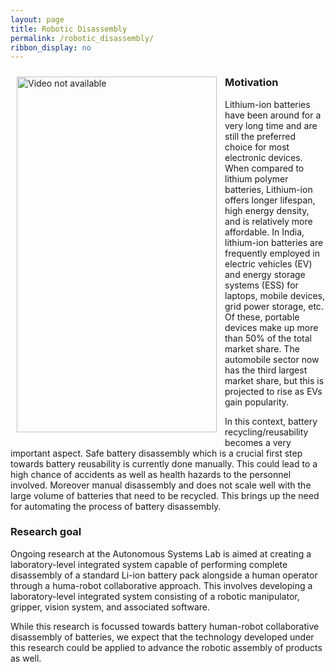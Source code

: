 ```yaml
---
layout: page
title: Robotic Disassembly
permalink: /robotic_disassembly/
ribbon_display: no
---
```


<img align="left" style="padding: 10px" src="/videos/pose_track.gif" alt="Video not available" width="320" height="569">

### Motivation
Lithium-ion batteries have been around for a very long time and are still the preferred choice for most electronic devices. When compared to lithium polymer batteries, Lithium-ion offers longer lifespan, high energy density, and is relatively more affordable. In India, lithium-ion batteries are frequently employed in electric vehicles (EV) and energy storage systems (ESS) for laptops, mobile devices, grid power storage, etc. Of these, portable devices make up more than 50% of the total market share. The automobile sector now has the third largest market share, but this is projected to rise as EVs gain popularity.

In this context, battery recycling/reusability becomes a very important aspect. Safe battery disassembly which is a crucial first step towards battery reusability is currently done manually. This could lead to a high chance of accidents as well as health hazards to the personnel involved. Moreover manual disassembly  and does not scale well with the large volume of batteries that need to be recycled. This brings up the need for automating the process of battery disassembly. 


### Research goal
Ongoing research at the Autonomous Systems Lab is aimed at creating a laboratory-level integrated system capable of performing complete disassembly of a standard Li-ion battery pack alongside a human operator through a huma-robot collaborative approach. This involves developing a laboratory-level integrated system consisting of a robotic manipulator, gripper, vision system, and associated software.

While this research is focussed towards battery human-robot collaborative disassembly of batteries, we expect that the technology developed under this research could be applied to advance the robotic assembly of products as well.
